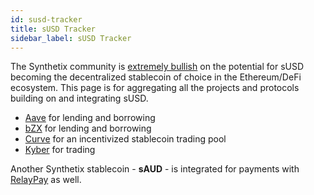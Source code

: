 ```yaml
---
id: susd-tracker
title: sUSD Tracker
sidebar_label: sUSD Tracker
---
```


The Synthetix community is <a class="link" target="_blank" href="/blog/2020/04/13/the-rise-of-susd">extremely bullish</a> on the potential for sUSD becoming the decentralized stablecoin of choice in the Ethereum/DeFi ecosystem. This page is for aggregating all the projects and protocols building on and integrating sUSD.

* <a href="https://blog.synthetix.io/susd-and-snx-are-now-available-in-aave-protocol-for-lending-and-borrowing/" class="link" target="_blank">Aave</a> for lending and borrowing
* <a href="https://blog.synthetix.io/susd-is-now-available-for-lending-and-borrowing-through-bzx/" class="link" target="_blank">bZX</a> for lending and borrowing
* <a href="https://blog.synthetix.io/susd-liquidity-trial-with-curve-iearn/" class="link" target="_blank">Curve</a> for an incentivized stablecoin trading pool
* <a href="https://blog.kyber.network/synth-usd-susd-is-now-available-on-kyber-network-7f5e11a550ea" class="link" target="_blank">Kyber</a> for trading

Another Synthetix stablecoin - **sAUD** - is integrated for payments with <a href="https://blog.synthetix.io/use-saud-for-payments-with-relaypay/" class="link" target="_blank">RelayPay</a> as well. 